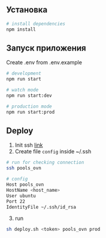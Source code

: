 ## Установка

```bash
# install dependencies
npm install
```

## Запуск приложения

Create .env from .env.example

```bash
# development
npm run start

# watch mode
npm run start:dev

# production mode
npm run start:prod
```

## Deploy

1. Init ssh [link](https://www.cyberciti.biz/faq/how-to-set-up-ssh-keys-on-linux-unix/)
2. Create file `config` inside ~/.ssh

```bash
# run for checking connection
ssh pools_ovn
```

```bash
# config
Host pools_ovn
HostName <host_name>
User ubuntu
Port 22
IdentityFile ~/.ssh/id_rsa
```

3. run

```bash
sh deploy.sh <token> pools_ovn prod
```
